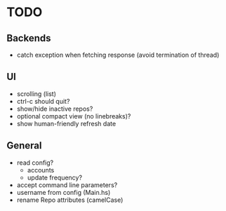 # TODO

## Backends
* catch exception when fetching response
  (avoid termination of thread)

## UI
 * scrolling (list)
 * ctrl-c should quit?
 * show/hide inactive repos?
 * optional compact view (no linebreaks)?
 * show human-friendly refresh date

## General
* read config?
  - accounts
  - update frequency?
* accept command line parameters?
* username from config (Main.hs)
* rename Repo attributes (camelCase)

